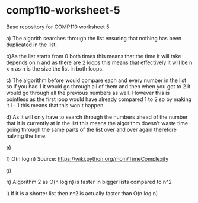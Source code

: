# comp110-worksheet-5
Base repository for COMP110 worksheet 5

a) The algorith searches through the list ensuring that nothing has been duplicated in the list. 

b)As the list starts from 0 both times this means that the time it will take depends on n and as there are 2 loops this means that effectively it will be n x n as n is the size the list in both loops.

c) The algorithm before would compare each and every number in the list so if you had 1 it would go through all of them and then when you got to 2 it would go through all the previous numbers as well. However this is pointless as the first loop would have already compared 1 to 2 so by making it i - 1 this means that this won't happen.

d) As it will only have to search through the numbers ahead of the number that it is currently at in the list this means the algorithm doesn't waste time going through the same parts of the list over and over again therefore halving the time.

e)

f) O(n log n) Source: https://wiki.python.org/moin/TimeComplexity

g)

h) Algorithm 2 as O(n log n) is faster in bigger lists compared to n^2

i) If it is a shorter list then n^2 is actually faster than O(n log n)
